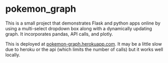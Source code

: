 # pokemon_graph

This is a small project that demonstrates Flask and python apps online by using a multi-select dropdown box along with a dynamically updating graph. It incorporates pandas, API calls, and plotly.  

This is deployed at [pokemon-graph.herokuapp.com](pokemon-graph.herokuapp.com). It may be a little slow due to heroku or the api (which limits the number of calls) but it works well locally.
